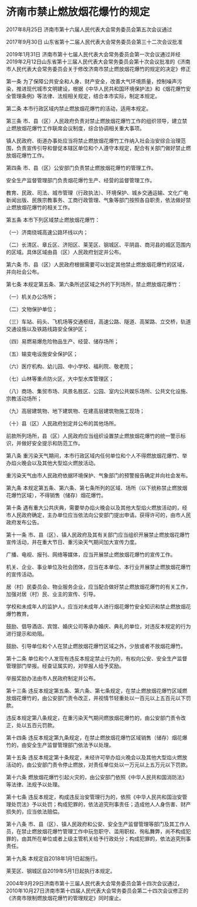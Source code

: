 # 济南市禁止燃放烟花爆竹的规定

2017年8月25日 济南市第十六届人民代表大会常务委员会第五次会议通过

2017年9月30日 山东省第十二届人民代表大会常务委员会第三十二次会议批准

2019年1月31日 济南市第十七届人民代表大会常务委员会第一次会议通过并经2019年2月12日山东省第十三届人民代表大会常务委员会第十次会议批准的《济南市人民代表大会常务委员会关于修改济南市禁止燃放烟花爆竹的规定的决定》修正



第一条 为了保障公共安全和人身、财产安全，改善大气环境质量，控制噪声污染，推进现代城市文明建设，根据《中华人民共和国环境保护法》和《烟花爆竹安全管理条例》等法律、法规相关规定，结合本市实际，制定本规定。

第二条 本市行政区域内禁止燃放烟花爆竹的活动，适用本规定。

第三条 市、县（区）人民政府负责对禁止燃放烟花爆竹工作的组织领导，建立禁止燃放烟花爆竹工作联席会议制度，综合协调相关重大事项。

镇人民政府、街道办事处应当将禁止燃放烟花爆竹工作纳入社会治安综合治理范围，负责宣传引导和督促本辖区单位和个人遵守本规定，配合有关部门做好禁止燃放烟花爆竹工作。

第四条 市、县（区）公安部门负责禁止燃放烟花爆竹的管理工作。

安全生产监督管理部门负责烟花爆竹生产、经营的监督管理工作。

教育、民政、司法、城市管理（行政执法）、环境保护、城乡交通运输、文化广电新闻出版、民族宗教事务、工商行政管理、气象等部门按照各自职责，依法做好禁止燃放烟花爆竹的相关工作。

第五条 本市下列区域禁止燃放烟花爆竹：

（一）济南绕城高速公路环线以内；

（二）长清区、章丘区、济阳区、莱芜区、钢城区、平阴县、商河县的城区范围内的区域。具体区域由县（区）人民政府划定并公布。

第六条 市、县（区）人民政府根据需要可以划定其他禁止燃放烟花爆竹的区域，并向社会公布。

第七条 本规定第五条、第六条所述区域之外的下列场所，禁止燃放烟花爆竹：

（一）机关办公场所；

（二）文物保护单位；

（三）车站、码头、飞机场等交通枢纽，高速公路、隧道、高架路、立交桥，轨道交通设施以及铁路线路安全保护区；

（四）易燃易爆危险物品生产、经营、储存场所；

（五）输变电设施安全保护区；

（六）医疗机构、幼儿园、中小学校、福利院、敬老院；

（七）山林等重点防火区，大中型水库管理区；

（八）商场、集贸市场、风景名胜区、公园、室内公共娱乐场所、公共文化设施、宗教活动场所；

（九）高层建筑物、地下建筑物、在建高层建筑物施工现场；

（十）县（区）人民政府划定并公布的其他场所。

前款所列场所，县（区）人民政府应当组织设置禁止燃放烟花爆竹的统一警示标识，并做好安全提示和防范工作。

第八条 重污染天气期间，本市行政区域内任何单位和个人不得燃放烟花爆竹、举办焰火晚会以及其他大型焰火燃放活动。

重污染天气由市人民政府依据环境保护、气象部门的预警报告确定并向社会发布。

第九条 本规定第五条、第六条、第七条所列的区域、场所（以下统称禁止燃放烟花爆竹区域），不得销售（储存）烟花爆竹。

第十条 遇有重大公共庆典，需要举办焰火晚会以及其他大型焰火燃放活动的，经市人民政府确定，主办单位应当依法向公安部门提出申请。获得许可的，由市人民政府发布公告。

第十一条 市、县（区）、镇人民政府及其有关部门应当组织开展禁止燃放烟花爆竹宣传活动，并在重大节日、重污染天气期间加大宣传力度。

广播、电视、报刊、网络等媒体，应当开展禁止燃放烟花爆竹的宣传工作。

机关、企业、事业单位及社会团体，应当在本单位、本行业开展禁止燃放烟花爆竹的宣传活动。

居（村）民委员会、物业服务企业，应当配合做好禁止燃放烟花爆竹的有关工作，加强对居（村）民、业主的宣传、引导。

学校和未成年人的监护人，应当对未成年人进行烟花爆竹安全知识和禁止燃放烟花爆竹教育。

鼓励、倡导酒店、宾馆、婚庆公司等承办婚庆、典礼的单位，对违反本规定的行为进行提示和劝阻。

鼓励、引导单位和个人在禁止燃放烟花爆竹区域之外，少放或者不放烟花爆竹。

第十二条 单位和个人发现有违反本规定禁止行为的，有权向公安、安全生产监督管理部门举报。经查证属实的，对举报人给予奖励。

举报奖励办法由市人民政府制定并公布。

第十三条 违反本规定第五条、第六条、第七条规定，在禁止燃放烟花爆竹区域燃放烟花爆竹的，由公安部门责令改正，并视情节轻重处以一百元以上五百元以下罚款。

违反本规定第八条规定，在重污染天气期间燃放烟花爆竹的，由公安部门责令改正，处以五百元罚款。

第十四条 违反本规定第九条规定，在禁止燃放烟花爆竹区域销售（储存）烟花爆竹的，由安全生产监督管理部门依法予以处理。

第十五条 违反本规定第十条规定，未经许可举办焰火晚会以及其他大型焰火燃放活动的，由公安部门责令停止燃放，对责任单位处以一万元以上五万元以下罚款。

第十六条 燃放烟花爆竹引起火灾的，由公安部门依照《中华人民共和国消防法》等法律、法规予以处理。

第十七条 违反本规定，构成违反治安管理行为的，依照《中华人民共和国治安管理处罚法》予以处罚；构成犯罪的，依法追究刑事责任；造成他人人身伤害、财产损失的，应当依法赔偿。

第十八条 市、县（区）、镇人民政府和公安、安全生产监督管理等部门及其工作人员，在禁止燃放烟花爆竹管理工作中玩忽职守、滥用职权、徇私舞弊，尚不构成犯罪的，由其所在单位或者上级主管机关给予行政处分；构成犯罪的，依法追究刑事责任。

第十九条 本规定自2018年1月1日起施行。

莱芜区、钢城区自2019年5月1日起执行本规定。

2004年9月29日济南市第十三届人民代表大会常务委员会第十四次会议通过，2010年10月27日济南市第十四届人民代表大会常务委员会第二十四次会议修正的《济南市限制燃放烟花爆竹的管理规定》同时废止。